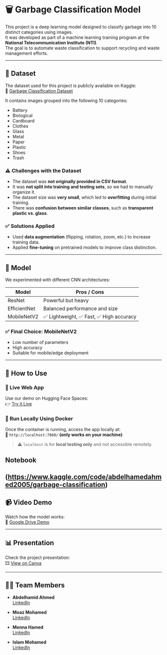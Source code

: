 
# 🗑️ Garbage Classification Model

This project is a deep learning model designed to classify garbage into 10 distinct categories using images.  
It was developed as part of a machine learning training program at the **National Telecommunication Institute (NTI)**.  
The goal is to automate waste classification to support recycling and waste management efforts.

---

## 📂 Dataset

The dataset used for this project is publicly available on Kaggle:  
🔗 [Garbage Classification Dataset](https://www.kaggle.com/datasets/sumn2u/garbage-classification-v2)

It contains images grouped into the following 10 categories:
- Battery
- Biological
- Cardboard
- Clothes
- Glass
- Metal
- Paper
- Plastic
- Shoes
- Trash

### ⚠️ Challenges with the Dataset
- The dataset was **not originally provided in CSV format**.
- It was **not split into training and testing sets**, so we had to manually organize it.
- The dataset size was **very small**, which led to **overfitting** during initial training.
- There was **confusion between similar classes**, such as **transparent plastic vs. glass**.

### ✅ Solutions Applied
- Used **data augmentation** (flipping, rotation, zoom, etc.) to increase training data.
- Applied **fine-tuning** on pretrained models to improve class distinction.

---

## 🧠 Model

We experimented with different CNN architectures:

| Model        | Pros / Cons                              |
|--------------|-------------------------------------------|
| ResNet       | Powerful but heavy                        |
| EfficientNet | Balanced performance and size             |
| MobileNetV2  | ✅ Lightweight, ✅ Fast, ✅ High accuracy     |

### ✅ Final Choice: **MobileNetV2**
- Low number of parameters  
- High accuracy  
- Suitable for mobile/edge deployment  

---

## 🚀 How to Use

### 🔴 Live Web App
Use our demo on Hugging Face Spaces:  
👉 [Try it Live](https://huggingface.co/spaces/abdelhamed20/2)

### 🐳 Run Locally Using Docker

Once the container is running, access the app locally at:  
🔗 `http://localhost:7860/` **(only works on your machine)**

> ⚠️ `localhost` is for **local testing only** and not accessible remotely.

## Notebook
  (https://www.kaggle.com/code/abdelhamedahmed2005/garbage-classification)
---

## 📹 Video Demo
Watch how the model works:  
🎥 [Google Drive Demo](https://drive.google.com/drive/folders/14BB4r-efFGF2_zOTVdKVdHgvePsSkPTu?hl=ar)

---

## 📊 Presentation
Check the project presentation:  
🎞️ [View on Canva](https://www.canva.com/design/DAGvNRwc0Ek/E2qasZn5NQI6407GQfOkhg/edit)

---

## 👨‍💻 Team Members

- **Abdelhamid Ahmed**  
  [LinkedIn](https://www.linkedin.com/in/abdelhamed-ahmed-9428702a7)

- **Moaz Mohamed**  
  [LinkedIn](https://www.linkedin.com/in/moaz-mohamed-545725375)

- **Menna Hamed**  
  [LinkedIn](https://www.linkedin.com/in/mennaelsayedhamed)

- **Islam Mohamed**  
  [LinkedIn](https://www.linkedin.com/in/eslam-mohamed-ouda-57386729a)
